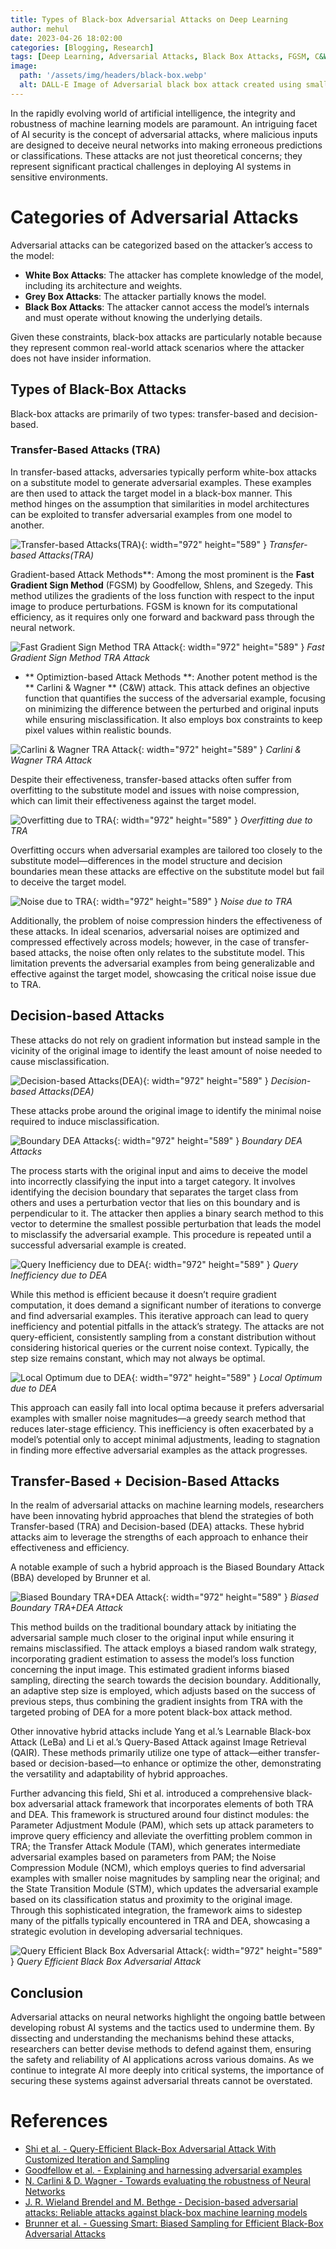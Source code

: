 ```yaml
---
title: Types of Black-box Adversarial Attacks on Deep Learning
author: mehul
date: 2023-04-26 18:02:00
categories: [Blogging, Research]
tags: [Deep Learning, Adversarial Attacks, Black Box Attacks, FGSM, C&W, Boundary Attack, Transfer-based Attack, Decision-based Attack]
image:
  path: '/assets/img/headers/black-box.webp'
  alt: DALL-E Image of Adversarial black box attack created using small geometric shapes in a monochrome design on a black background.
---
```


In the rapidly evolving world of artificial intelligence, the integrity and robustness of machine learning models are paramount. An intriguing facet of AI security is the concept of adversarial attacks, where malicious inputs are designed to deceive neural networks into making erroneous predictions or classifications. These attacks are not just theoretical concerns; they represent significant practical challenges in deploying AI systems in sensitive environments.

# Categories of Adversarial Attacks

Adversarial attacks can be categorized based on the attacker’s access to the model:

- **White Box Attacks**: The attacker has complete knowledge of the model, including its architecture and weights.
- **Grey Box Attacks**: The attacker partially knows the model.
- **Black Box Attacks**: The attacker cannot access the model’s internals and must operate without knowing the underlying details.

Given these constraints, black-box attacks are particularly notable because they represent common real-world attack scenarios where the attacker does not have insider information.

## Types of Black-Box Attacks

Black-box attacks are primarily of two types: transfer-based and decision-based.

### Transfer-Based Attacks (TRA)

In transfer-based attacks, adversaries typically perform white-box attacks on a substitute model to generate adversarial examples. These examples are then used to attack the target model in a black-box manner. This method hinges on the assumption that similarities in model architectures can be exploited to transfer adversarial examples from one model to another.

![Transfer-based Attacks(TRA)](/assets/img/posts/types-of-adv-1.png){: width="972" height="589" } *Transfer-based Attacks(TRA)*

Gradient-based Attack Methods**: Among the most prominent is the **Fast Gradient Sign Method** (FGSM) by Goodfellow, Shlens, and Szegedy. This method utilizes the gradients of the loss function with respect to the input image to produce perturbations. FGSM is known for its computational efficiency, as it requires only one forward and backward pass through the neural network.

![Fast Gradient Sign Method TRA Attack](/assets/img/posts/types-of-adv-7.png){: width="972" height="589" } *Fast Gradient Sign Method TRA Attack*

- ** Optimiztion-based Attack Methods **: Another potent method is the ** Carlini & Wagner ** (C&W) attack. This attack defines an objective function that quantifies the success of the adversarial example, focusing on minimizing the difference between the perturbed and original inputs while ensuring misclassification. It also employs box constraints to keep pixel values within realistic bounds.

![Carlini & Wagner TRA Attack](/assets/img/posts/types-of-adv-8.png){: width="972" height="589" } *Carlini & Wagner TRA Attack*

Despite their effectiveness, transfer-based attacks often suffer from overfitting to the substitute model and issues with noise compression, which can limit their effectiveness against the target model.

![Overfitting due to TRA](/assets/img/posts/types-of-adv-2.png){: width="972" height="589" } *Overfitting due to TRA*

Overfitting occurs when adversarial examples are tailored too closely to the substitute model—differences in the model structure and decision boundaries mean these attacks are effective on the substitute model but fail to deceive the target model.

![Noise due to TRA](/assets/img/posts/types-of-adv-3.png){: width="972" height="589" } *Noise due to TRA*

Additionally, the problem of noise compression hinders the effectiveness of these attacks. In ideal scenarios, adversarial noises are optimized and compressed effectively across models; however, in the case of transfer-based attacks, the noise often only relates to the substitute model. This limitation prevents the adversarial examples from being generalizable and effective against the target model, showcasing the critical noise issue due to TRA.

## Decision-based Attacks
These attacks do not rely on gradient information but instead sample in the vicinity of the original image to identify the least amount of noise needed to cause misclassification.

![Decision-based Attacks(DEA)](/assets/img/posts/types-of-adv-4.png){: width="972" height="589" } *Decision-based Attacks(DEA)*

These attacks probe around the original image to identify the minimal noise required to induce misclassification.

![Boundary DEA Attacks](/assets/img/posts/types-of-adv-9.png){: width="972" height="589" } *Boundary DEA Attacks*

The process starts with the original input and aims to deceive the model into incorrectly classifying the input into a target category. It involves identifying the decision boundary that separates the target class from others and uses a perturbation vector that lies on this boundary and is perpendicular to it. The attacker then applies a binary search method to this vector to determine the smallest possible perturbation that leads the model to misclassify the adversarial example. This procedure is repeated until a successful adversarial example is created.

![Query Inefficiency due to DEA](/assets/img/posts/types-of-adv-5.png){: width="972" height="589" } *Query Inefficiency due to DEA*

While this method is efficient because it doesn’t require gradient computation, it does demand a significant number of iterations to converge and find adversarial examples. This iterative approach can lead to query inefficiency and potential pitfalls in the attack’s strategy. The attacks are not query-efficient, consistently sampling from a constant distribution without considering historical queries or the current noise context. Typically, the step size remains constant, which may not always be optimal.

![Local Optimum due to DEA](/assets/img/posts/types-of-adv-6.png){: width="972" height="589" } *Local Optimum due to DEA*

This approach can easily fall into local optima because it prefers adversarial examples with smaller noise magnitudes—a greedy search method that reduces later-stage efficiency. This inefficiency is often exacerbated by a model’s potential only to accept minimal adjustments, leading to stagnation in finding more effective adversarial examples as the attack progresses.

## Transfer-Based + Decision-Based Attacks

In the realm of adversarial attacks on machine learning models, researchers have been innovating hybrid approaches that blend the strategies of both Transfer-based (TRA) and Decision-based (DEA) attacks. These hybrid attacks aim to leverage the strengths of each approach to enhance their effectiveness and efficiency.

A notable example of such a hybrid approach is the Biased Boundary Attack (BBA) developed by Brunner et al.

![Biased Boundary TRA+DEA Attack](/assets/img/posts/types-of-adv-10.png){: width="972" height="589" } *Biased Boundary TRA+DEA Attack*

This method builds on the traditional boundary attack by initiating the adversarial sample much closer to the original input while ensuring it remains misclassified. The attack employs a biased random walk strategy, incorporating gradient estimation to assess the model’s loss function concerning the input image. This estimated gradient informs biased sampling, directing the search towards the decision boundary. Additionally, an adaptive step size is employed, which adjusts based on the success of previous steps, thus combining the gradient insights from TRA with the targeted probing of DEA for a more potent black-box attack method.

Other innovative hybrid attacks include Yang et al.’s Learnable Black-box Attack (LeBa) and Li et al.’s Query-Based Attack against Image Retrieval (QAIR). These methods primarily utilize one type of attack—either transfer-based or decision-based—to enhance or optimize the other, demonstrating the versatility and adaptability of hybrid approaches.

Further advancing this field, Shi et al. introduced a comprehensive black-box adversarial attack framework that incorporates elements of both TRA and DEA. This framework is structured around four distinct modules: the Parameter Adjustment Module (PAM), which sets up attack parameters to improve query efficiency and alleviate the overfitting problem common in TRA; the Transfer Attack Module (TAM), which generates intermediate adversarial examples based on parameters from PAM; the Noise Compression Module (NCM), which employs queries to find adversarial examples with smaller noise magnitudes by sampling near the original; and the State Transition Module (STM), which updates the adversarial example based on its classification status and proximity to the original image. Through this sophisticated integration, the framework aims to sidestep many of the pitfalls typically encountered in TRA and DEA, showcasing a strategic evolution in developing adversarial techniques.

![Query Efficient Black Box Adversarial Attack](/assets/img/posts/types-of-adv-11.png){: width="972" height="589" } *Query Efficient Black Box Adversarial Attack*

## Conclusion

Adversarial attacks on neural networks highlight the ongoing battle between developing robust AI systems and the tactics used to undermine them. By dissecting and understanding the mechanisms behind these attacks, researchers can better devise methods to defend against them, ensuring the safety and reliability of AI applications across various domains. As we continue to integrate AI more deeply into critical systems, the importance of securing these systems against adversarial threats cannot be overstated.

# References

- [Shi et al. - Query-Efficient Black-Box Adversarial Attack With Customized Iteration and Sampling](https://ieeexplore.ieee.org/document/9762566)
- [Goodfellow et al. - Explaining and harnessing adversarial examples](https://arxiv.org/abs/1412.6572)
- [N. Carlini & D. Wagner - Towards evaluating the robustness of Neural Networks](https://arxiv.org/abs/1608.04644)
- [J. R. Wieland Brendel and M. Bethge - Decision-based adversarial attacks: Reliable attacks against black-box machine learning models](https://arxiv.org/abs/1712.04248)
- [Brunner et al. - Guessing Smart: Biased Sampling for Efficient Black-Box Adversarial Attacks](https://ieeexplore.ieee.org/document/9008375)
